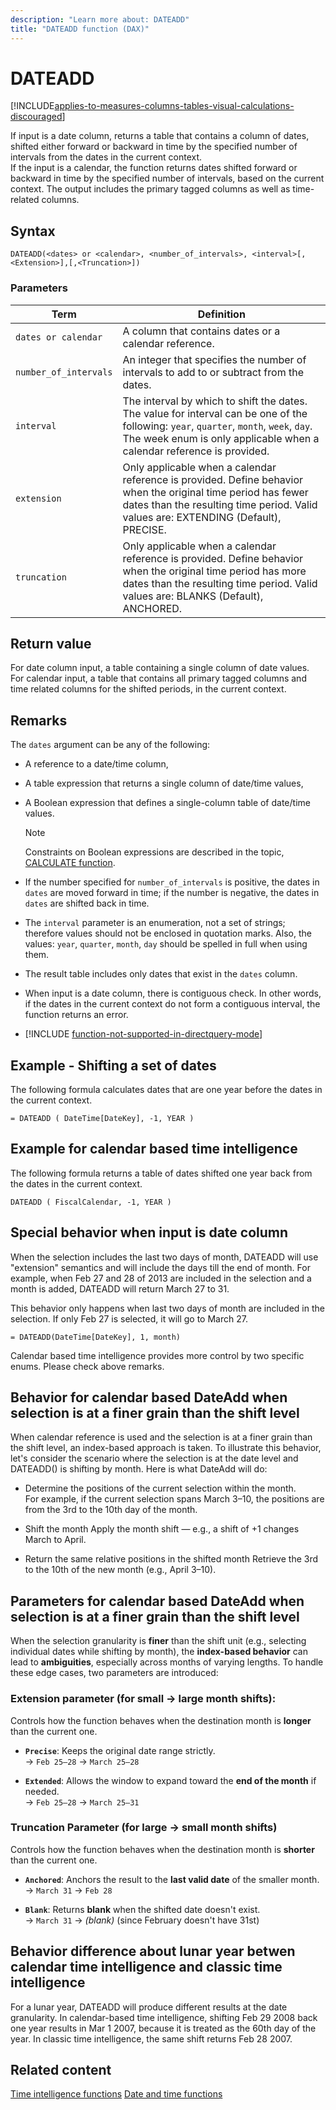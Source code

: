 ```yaml
---
description: "Learn more about: DATEADD"
title: "DATEADD function (DAX)"
---
```

# DATEADD

[!INCLUDE[applies-to-measures-columns-tables-visual-calculations-discouraged](includes/applies-to-measures-columns-tables-visual-calculations-discouraged.md)]

If input is a date column, returns a table that contains a column of dates, shifted either forward or backward in time by the specified number of intervals from the dates in the current context.  
If the input is a calendar, the function returns dates shifted forward or backward in time by the specified number of intervals, based on the current context. The output includes the primary tagged columns as well as time-related columns.

## Syntax

```
DATEADD(<dates> or <calendar>, <number_of_intervals>, <interval>[,<Extension>],[,<Truncation>])
```

### Parameters

|Term|Definition|
|--------|--------------|
|`dates or calendar`|A column that contains dates or a calendar reference.|
|`number_of_intervals`|An integer that specifies the number of intervals to add to or subtract from the dates.|
|`interval`|The interval by which to shift the dates. The value for interval can be one of the following: `year`, `quarter`, `month`, `week`, `day`. The week enum is only applicable when a calendar reference is provided.|
|`extension`|Only applicable when a calendar reference is provided. Define behavior when the original time period has fewer dates than the resulting time period. Valid values are: EXTENDING (Default), PRECISE. |
|`truncation`|Only applicable when a calendar reference is provided. Define behavior when the original time period has more dates than the resulting time period. Valid values are: BLANKS (Default), ANCHORED.|

## Return value

For date column input, a table containing a single column of date values.  
For calendar input, a table that contains all primary tagged columns and time related columns for the shifted periods, in the current context.

## Remarks

The `dates` argument can be any of the following:

- A reference to a date/time column,

- A table expression that returns a single column of date/time values,

- A Boolean expression that defines a single-column table of date/time values.

    > [!NOTE]
    > Constraints on Boolean expressions are described in the topic, [CALCULATE function](calculate-function-dax.md).

- If the number specified for `number_of_intervals` is positive, the dates in `dates` are moved forward in time; if the number is negative, the dates in `dates` are shifted back in time.

- The `interval` parameter is an enumeration, not a set of strings; therefore values should not be enclosed in quotation marks. Also, the values: `year`, `quarter`, `month`, `day` should be spelled in full when using them.

- The result table includes only dates that exist in the `dates` column.

- When input is a date column, there is contiguous check. In other words, if the dates in the current context do not form a contiguous interval, the function returns an error.

- [!INCLUDE [function-not-supported-in-directquery-mode](includes/function-not-supported-in-directquery-mode.md)]

## Example - Shifting a set of dates

The following formula calculates dates that are one year before the dates in the current context.

```dax
= DATEADD ( DateTime[DateKey], -1, YEAR )
```

## Example for calendar based time intelligence
The following formula returns a table of dates shifted one year back from the dates in the current context.

```dax
DATEADD ( FiscalCalendar, -1, YEAR )
```

## Special behavior when input is date column

When the selection includes the last two days of month, DATEADD will use "extension" semantics and will include the days till the end of month. For example, when Feb 27 and 28 of 2013 are included in the selection and a month is added, DATEADD will return March 27 to 31.

This behavior only happens when last two days of month are included in the selection. If only Feb 27 is selected, it will go to March 27.

```dax
= DATEADD(DateTime[DateKey], 1, month)
```

Calendar based time intelligence provides more control by two specific enums. Please check above remarks.

## Behavior for calendar based DateAdd when selection is at a finer grain than the shift level

When calendar reference is used and the selection is at a finer grain than the shift level, an index-based approach is taken. To illustrate this behavior, let's consider the scenario where the selection is at the date level and DATEADD() is shifting by month. Here is what DateAdd will do:

- Determine the positions of the current selection within the month.  
For example, if the current selection spans March 3–10, the positions are from the 3rd to the 10th day of the month.

- Shift the month
Apply the month shift — e.g., a shift of +1 changes March to April.

- Return the same relative positions in the shifted month
Retrieve the 3rd to the 10th of the new month (e.g., April 3–10).

## Parameters for calendar based DateAdd when selection is at a finer grain than the shift level

When the selection granularity is **finer** than the shift unit (e.g., selecting individual dates while shifting by month), the **index-based behavior** can lead to **ambiguities**, especially across months of varying lengths. To handle these edge cases, two parameters are introduced:

### Extension parameter (for small → large month shifts):

Controls how the function behaves when the destination month is **longer** than the current one.

- **`Precise`**: Keeps the original date range strictly.  
  → `Feb 25–28` → `March 25–28`

- **`Extended`**: Allows the window to expand toward the **end of the month** if needed.  
  → `Feb 25–28` → `March 25–31`

### Truncation Parameter (for large → small month shifts)

Controls how the function behaves when the destination month is **shorter** than the current one.

- **`Anchored`**: Anchors the result to the **last valid date** of the smaller month.  
  → `March 31` → `Feb 28`

- **`Blank`**: Returns **blank** when the shifted date doesn't exist.  
  → `March 31` → _(blank)_ (since February doesn't have 31st)
  
## Behavior difference about lunar year betwen calendar time intelligence and classic time intelligence
For a lunar year, DATEADD will produce different results at the date granularity. In calendar-based time intelligence, shifting Feb 29 2008 back one year results in Mar 1 2007, because it is treated as the 60th day of the year. In classic time intelligence, the same shift returns Feb 28 2007.

## Related content

[Time intelligence functions](time-intelligence-functions-dax.md)
[Date and time functions](date-and-time-functions-dax.md)
